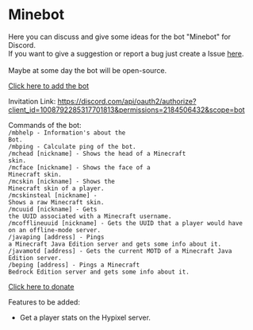 # Minebot
Here you can discuss and give some ideas for the bot "Minebot" for Discord.<br>
If you want to give a suggestion or report a bug just create a Issue <a href="https://github.com/LewBr/Minebot/issues">here</a>.<br>
<br>Maybe at some day the bot will be open-source.

<a href="https://discord.com/api/oauth2/authorize?client_id=1008792285317701813&permissions=2184506432&scope=bot"> Click here to add the bot</a>

Invitation Link: https://discord.com/api/oauth2/authorize?client_id=1008792285317701813&permissions=2184506432&scope=bot


Commands of the bot:<br>
<code>/mbhelp - Information's about the Bot.</code><br>
<code>/mbping - Calculate ping of the bot.</code><br>
<code>/mchead [nickname]  - Shows the head of a Minecraft skin.</code><br>
<code>/mcface [nickname] - Shows the face of a Minecraft skin.</code><br>
<code>/mcskin [nickname] - Shows the Minecraft skin of a player.</code><br>
<code>/mcskinsteal [nickname] - Shows a raw Minecraft skin.</code><br>
<code>/mcuuid [nickname] - Gets the UUID associated with a Minecraft username.</code><br>
<code>/mcofflineuuid [nickname] - Gets the UUID that a player would have on an offline-mode server.</code><br>
<code>/javaping [address] - Pings a Minecraft Java Edition server and gets some info about it.</code><br>
<code>/javamotd [address] - Gets the current MOTD of a Minecraft Java Edition server.</code><br>
<code>/beping [address] - Pings a Minecraft Bedrock Edition server and gets some info about it.</code><br>

<a href="https://github.com/sponsors/LewBr"> Click here to donate</a>

Features to be added:
- Get a player stats on the Hypixel server.


